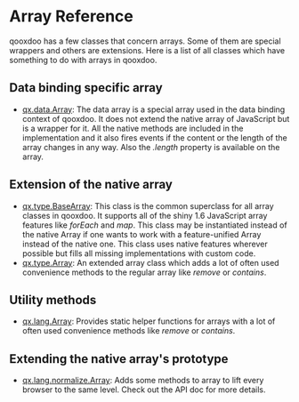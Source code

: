 Array Reference
===============

qooxdoo has a few classes that concern arrays. Some of them are special wrappers and others are extensions. Here is a list of all classes which have something to do with arrays in qooxdoo.

Data binding specific array
---------------------------

-   [qx.data.Array](http://demo.qooxdoo.org/%{version}/apiviewer/#qx.data.Array): The data array is a special array used in the data binding context of qooxdoo. It does not extend the native array of JavaScript but is a wrapper for it. All the native methods are included in the implementation and it also fires events if the content or the length of the array changes in any way. Also the *.length* property is available on the array.

Extension of the native array
-----------------------------

-   [qx.type.BaseArray](http://demo.qooxdoo.org/%{version}/apiviewer/#qx.type.BaseArray): This class is the common superclass for all array classes in qooxdoo. It supports all of the shiny 1.6 JavaScript array features like *forEach* and *map*. This class may be instantiated instead of the native Array if one wants to work with a feature-unified Array instead of the native one. This class uses native features wherever possible but fills all missing implementations with custom code.
-   [qx.type.Array](http://demo.qooxdoo.org/%{version}/apiviewer/#qx.type.Array): An extended array class which adds a lot of often used convenience methods to the regular array like *remove* or *contains*.

Utility methods
---------------

-   [qx.lang.Array](http://demo.qooxdoo.org/%{version}/apiviewer/#qx.lang.Array): Provides static helper functions for arrays with a lot of often used convenience methods like *remove* or *contains*.

Extending the native array's prototype
--------------------------------------

-   [qx.lang.normalize.Array](http://demo.qooxdoo.org/%{version}/apiviewer/#qx.lang.normalize.Array): Adds some methods to array to lift every browser to the same level. Check out the API doc for more details.

